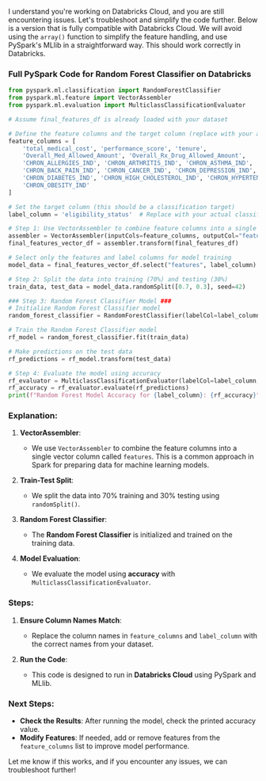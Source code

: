 I understand you're working on Databricks Cloud, and you are still encountering issues. Let's troubleshoot and simplify the code further. Below is a version that is fully compatible with Databricks Cloud. We will avoid using the `array()` function to simplify the feature handling, and use PySpark's MLlib in a straightforward way. This should work correctly in Databricks.

### Full PySpark Code for Random Forest Classifier on Databricks

```python
from pyspark.ml.classification import RandomForestClassifier
from pyspark.ml.feature import VectorAssembler
from pyspark.ml.evaluation import MulticlassClassificationEvaluator

# Assume final_features_df is already loaded with your dataset

# Define the feature columns and the target column (replace with your actual column names)
feature_columns = [
    'total_medical_cost', 'performance_score', 'tenure', 
    'Overall_Med_Allowed_Amount', 'Overall_Rx_Drug_Allowed_Amount',
    'CHRON_ALLERGIES_IND', 'CHRON_ARTHRITIS_IND', 'CHRON_ASTHMA_IND', 
    'CHRON_BACK_PAIN_IND', 'CHRON_CANCER_IND', 'CHRON_DEPRESSION_IND',
    'CHRON_DIABETES_IND', 'CHRON_HIGH_CHOLESTEROL_IND', 'CHRON_HYPERTENSION_IND',
    'CHRON_OBESITY_IND'
]

# Set the target column (this should be a classification target)
label_column = 'eligibility_status'  # Replace with your actual classification column

# Step 1: Use VectorAssembler to combine feature columns into a single vector column 'features'
assembler = VectorAssembler(inputCols=feature_columns, outputCol="features")
final_features_vector_df = assembler.transform(final_features_df)

# Select only the features and label columns for model training
model_data = final_features_vector_df.select("features", label_column)

# Step 2: Split the data into training (70%) and testing (30%)
train_data, test_data = model_data.randomSplit([0.7, 0.3], seed=42)

### Step 3: Random Forest Classifier Model ###
# Initialize Random Forest Classifier model
random_forest_classifier = RandomForestClassifier(labelCol=label_column, featuresCol="features")

# Train the Random Forest Classifier model
rf_model = random_forest_classifier.fit(train_data)

# Make predictions on the test data
rf_predictions = rf_model.transform(test_data)

# Step 4: Evaluate the model using accuracy
rf_evaluator = MulticlassClassificationEvaluator(labelCol=label_column, predictionCol="prediction", metricName="accuracy")
rf_accuracy = rf_evaluator.evaluate(rf_predictions)
print(f"Random Forest Model Accuracy for {label_column}: {rf_accuracy}")
```

### Explanation:

1. **VectorAssembler**:
   - We use `VectorAssembler` to combine the feature columns into a single vector column called `features`. This is a common approach in Spark for preparing data for machine learning models.
   
2. **Train-Test Split**:
   - We split the data into 70% training and 30% testing using `randomSplit()`.
   
3. **Random Forest Classifier**:
   - The **Random Forest Classifier** is initialized and trained on the training data.

4. **Model Evaluation**:
   - We evaluate the model using **accuracy** with `MulticlassClassificationEvaluator`.

### Steps:

1. **Ensure Column Names Match**: 
   - Replace the column names in `feature_columns` and `label_column` with the correct names from your dataset.

2. **Run the Code**:
   - This code is designed to run in **Databricks Cloud** using PySpark and MLlib.

### Next Steps:

- **Check the Results**: After running the model, check the printed accuracy value.
- **Modify Features**: If needed, add or remove features from the `feature_columns` list to improve model performance.

Let me know if this works, and if you encounter any issues, we can troubleshoot further!
